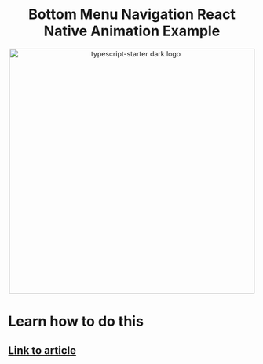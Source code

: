 <h1 align="center">
   Bottom Menu Navigation React Native Animation Example 
</h1>

<p align="center">
    <img width="500" alt="typescript-starter dark logo" src="https://media.giphy.com/media/ZZfnKe0Ccwq15vzf6E/giphy.gif" style="max-width:100%;">
</p>

# Learn how to do this
## [Link to article]()


